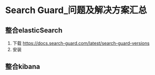 # Search Guard_问题及解决方案汇总

整合elasticSearch
---
1. 下载
https://docs.search-guard.com/latest/search-guard-versions
2. 安装




整合kibana
---